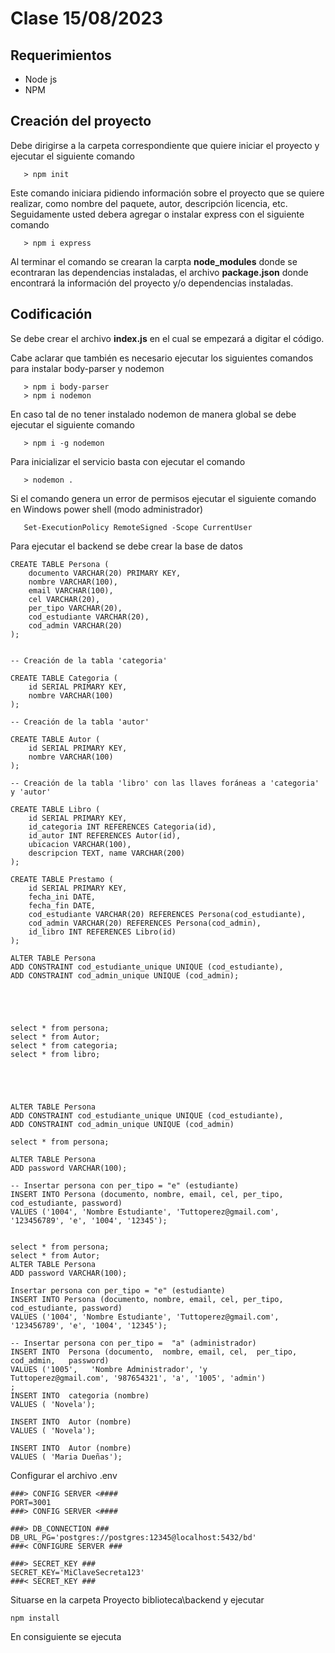 # Clase 15/08/2023

## Requerimientos

- Node js
- NPM

## Creación del proyecto



Debe dirigirse a la carpeta correspondiente que quiere iniciar el proyecto y ejecutar el siguiente comando

```
   > npm init
```

Este comando iniciara pidiendo información sobre el proyecto que se quiere realizar, como nombre del paquete, autor, descripción licencia, etc. Seguidamente usted debera agregar o instalar express con el siguiente comando


```
   > npm i express
```

Al terminar el comando se crearan la carpta **node_modules** donde se econtraran las dependencias instaladas, el archivo **package.json** donde encontrará la información del proyecto y/o dependencias instaladas.

## Codificación

Se debe crear el archivo **index.js** en el cual se empezará a digitar el código.

Cabe aclarar que también es necesario ejecutar los siguientes comandos para instalar body-parser y nodemon


```
   > npm i body-parser
   > npm i nodemon
```

En caso tal de no tener instalado nodemon de manera global se debe ejecutar el siguiente comando

``` 
   > npm i -g nodemon
```

Para inicializar el servicio basta con ejecutar el comando 

``` 
   > nodemon .
```

Si el comando genera un error de permisos ejecutar el siguiente comando en Windows power shell (modo administrador) 


```
   Set-ExecutionPolicy RemoteSigned -Scope CurrentUser
```


Para ejecutar el backend se debe crear la base de datos


```
CREATE TABLE Persona (
    documento VARCHAR(20) PRIMARY KEY,
    nombre VARCHAR(100),
    email VARCHAR(100),
    cel VARCHAR(20),
    per_tipo VARCHAR(20),
    cod_estudiante VARCHAR(20),
    cod_admin VARCHAR(20)
);


-- Creación de la tabla 'categoria'

CREATE TABLE Categoria (
    id SERIAL PRIMARY KEY,
    nombre VARCHAR(100)
);

-- Creación de la tabla 'autor'

CREATE TABLE Autor (
    id SERIAL PRIMARY KEY,
    nombre VARCHAR(100)
);

-- Creación de la tabla 'libro' con las llaves foráneas a 'categoria' y 'autor'

CREATE TABLE Libro (
    id SERIAL PRIMARY KEY,
    id_categoria INT REFERENCES Categoria(id),
    id_autor INT REFERENCES Autor(id),
    ubicacion VARCHAR(100),
    descripcion TEXT, name VARCHAR(200)
);

CREATE TABLE Prestamo (
    id SERIAL PRIMARY KEY,
    fecha_ini DATE,
    fecha_fin DATE,
    cod_estudiante VARCHAR(20) REFERENCES Persona(cod_estudiante),
    cod_admin VARCHAR(20) REFERENCES Persona(cod_admin),
    id_libro INT REFERENCES Libro(id)
);

ALTER TABLE Persona
ADD CONSTRAINT cod_estudiante_unique UNIQUE (cod_estudiante),
ADD CONSTRAINT cod_admin_unique UNIQUE (cod_admin);





select * from persona;
select * from Autor;
select * from categoria;
select * from libro;





ALTER TABLE Persona
ADD CONSTRAINT cod_estudiante_unique UNIQUE (cod_estudiante),
ADD CONSTRAINT cod_admin_unique UNIQUE (cod_admin)

select * from persona;

ALTER TABLE Persona
ADD password VARCHAR(100);

-- Insertar persona con per_tipo = "e" (estudiante)
INSERT INTO Persona (documento, nombre, email, cel, per_tipo, cod_estudiante, password)
VALUES ('1004', 'Nombre Estudiante', 'Tuttoperez@gmail.com', '123456789', 'e', '1004', '12345');


select * from persona;
select * from Autor;
ALTER TABLE Persona
ADD password VARCHAR(100);

Insertar persona con per_tipo = "e" (estudiante)
INSERT INTO Persona (documento, nombre, email, cel, per_tipo, cod_estudiante, password)
VALUES ('1004', 'Nombre Estudiante', 'Tuttoperez@gmail.com', '123456789', 'e', '1004', '12345');

-- Insertar persona con per_tipo =  "a" (administrador)
INSERT INTO  Persona (documento,  nombre, email, cel,  per_tipo,  cod_admin,   password) 
VALUES ('1005',   'Nombre Administrador', 'y
Tuttoperez@gmail.com', '987654321', 'a', '1005', 'admin')
;
INSERT INTO  categoria (nombre) 
VALUES ( 'Novela');

INSERT INTO  Autor (nombre)
VALUES ( 'Novela');

INSERT INTO  Autor (nombre) 
VALUES ( 'Maria Dueñas');

```
Configurar el archivo .env

```
###> CONFIG SERVER <####
PORT=3001
###> CONFIG SERVER <####

###> DB_CONNECTION ### 
DB_URL_PG='postgres://postgres:12345@localhost:5432/bd'
###< CONFIGURE SERVER ###

###> SECRET_KEY ###
SECRET_KEY='MiClaveSecreta123'
###< SECRET_KEY ###

```

Situarse en la carpeta Proyecto biblioteca\backend y ejecutar

```
npm install

```
En consiguiente se ejecuta
